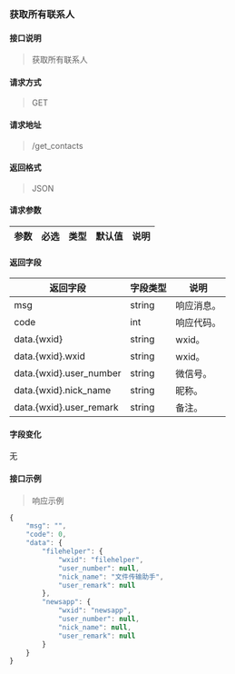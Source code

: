 ### 获取所有联系人

#### 接口说明

> 获取所有联系人

#### 请求方式

> GET

#### 请求地址

> /get_contacts

#### 返回格式

> JSON

#### 请求参数

| 参数 | 必选 | 类型   | 默认值 | 说明                                    |
|------|------|--------|--------|-----------------------------------------|

#### 返回字段

| 返回字段                    | 字段类型   | 说明    |
|-------------------------|--------|-------|
| msg                     | string | 响应消息。 |
| code                    | int    | 响应代码。 |
| data.{wxid}             | string | wxid。 |
| data.{wxid}.wxid        | string | wxid。 |
| data.{wxid}.user_number | string | 微信号。  |
| data.{wxid}.nick_name   | string | 昵称。   |
| data.{wxid}.user_remark | string | 备注。   |

#### 字段变化

无

#### 接口示例

> 响应示例

```javascript
{
	"msg": "",
	"code": 0,
	"data": {
		"filehelper": {
			"wxid": "filehelper",
			"user_number": null,
			"nick_name": "文件传输助手",
			"user_remark": null
		},
		"newsapp": {
			"wxid": "newsapp",
			"user_number": null,
			"nick_name": null,
			"user_remark": null
		}
	}
}
```
